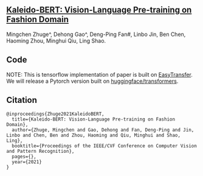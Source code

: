 ## [Kaleido-BERT: Vision-Language Pre-training on Fashion Domain](https://arxiv.org/pdf/2101.07663.pdf)
Mingchen Zhuge^, Dehong Gao^, Deng-Ping Fan#, Linbo Jin, Ben Chen, Haoming Zhou, Minghui Qiu, Ling Shao.

## Code
NOTE: This is tensorflow implementation of paper is built on [EasyTransfer](https://github.com/alibaba/EasyTransfer). 
      We will release a Pytorch version built on [huggingface/transformers](https://github.com/huggingface/transformers).



## Citation
```
@inproceedings{Zhuge2021KaleidoBERT,
  title={Kaleido-BERT: Vision-Language Pre-training on Fashion Domain},
  author={Zhuge, Mingchen and Gao, Dehong and Fan, Deng-Ping and Jin, Linbo and Chen, Ben and Zhou, Haoming and Qiu, Minghui and Shao, Ling},
  booktitle={Proceedings of the IEEE/CVF Conference on Computer Vision and Pattern Recognition},
  pages={},
  year={2021}
}
```
